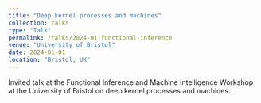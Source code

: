 ```yaml
---
title: "Deep kernel processes and machines"
collection: talks
type: "Talk"
permalink: /talks/2024-01-functional-inference
venue: "University of Bristol"
date: 2024-01-01
location: "Bristol, UK"
---
```


Invited talk at the Functional Inference and Machine Intelligence Workshop at the University of Bristol on deep kernel processes and machines. 